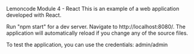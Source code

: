 Lemoncode Module 4 - React
This is an example of a web application developed with React.

Run "npm start" for a dev server. Navigate to http://localhost:8080/. The application will automatically reload if you change any of the source files.

To test the application, you can use the credentials: admin/admin
